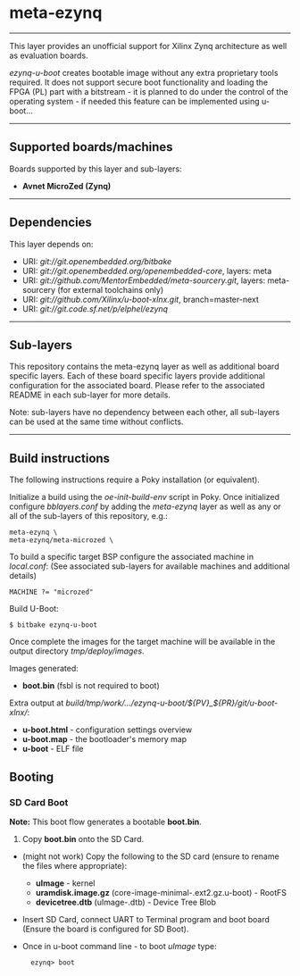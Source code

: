 # meta-ezynq
***
This layer provides an unofficial support for Xilinx Zynq architecture 
as well as evaluation boards.

*ezynq-u-boot* creates bootable image without any extra proprietary tools required.
It does not support secure boot functionality and loading the FPGA (PL) part 
with a bitstream - it is planned to do under the control of the operating system - 
if needed this feature can be implemented using u-boot...
***
## Supported boards/machines
Boards supported by this layer and sub-layers:

* **Avnet MicroZed (Zynq)**
***
## Dependencies
This layer depends on:

* URI: *git://git.openembedded.org/bitbake*
* URI: *git://git.openembedded.org/openembedded-core*, layers: meta 
* URI: *git://github.com/MentorEmbedded/meta-sourcery.git*, layers: meta-sourcery (for external toolchains only)
* URI: *git://github.com/Xilinx/u-boot-xlnx.git*, branch=master-next
* URI: *git://git.code.sf.net/p/elphel/ezynq*
***
## Sub-layers

This repository contains the meta-ezynq layer as well as additional board
specific layers. Each of these board specific layers provide additional
configuration for the associated board. Please refer to the associated README
in each sub-layer for more details.

Note: sub-layers have no dependency between each other, all sub-layers can be
used at the same time without conflicts.
***
## Build instructions
The following instructions require a Poky installation (or equivalent).

Initialize a build using the *oe-init-build-env* script in Poky. Once
initialized configure *bblayers.conf* by adding the *meta-ezynq* layer as
well as any or all of the sub-layers of this repository, e.g.:

	meta-ezynq \
	meta-ezynq/meta-microzed \

To build a specific target BSP configure the associated machine in *local.conf*:
(See associated sub-layers for available machines and additional details)

	MACHINE ?= "microzed"

Build U-Boot:

	$ bitbake ezynq-u-boot

Once complete the images for the target machine will be available in the output
directory *tmp/deploy/images*.

Images generated:

* **boot.bin** (fsbl is not required to boot)

Extra output at *build/tmp/work/.../ezynq-u-boot/${PV}_${PR}/git/u-boot-xlnx/*:

* **u-boot.html** - configuration settings overview
* **u-boot.map** - the bootloader's memory map
* **u-boot** - ELF file

## Booting

### SD Card Boot
**Note:** This boot flow generates a bootable **boot.bin**.

1. Copy **boot.bin** onto the SD Card.
* (might not work) Copy the following to the SD card (ensure to rename the files where appropriate):
    *  **uImage** - kernel
    *  **uramdisk.image.gz** (core-image-minimal-<machine name>.ext2.gz.u-boot) - RootFS
    *  **devicetree.dtb** (uImage-<machine name>.dtb) - Device Tree Blob
* Insert SD Card, connect UART to Terminal program and boot board (Ensure the
board is configured for SD Boot).
* Once in u-boot command line - to boot *uImage* type:

        ezynq> boot

